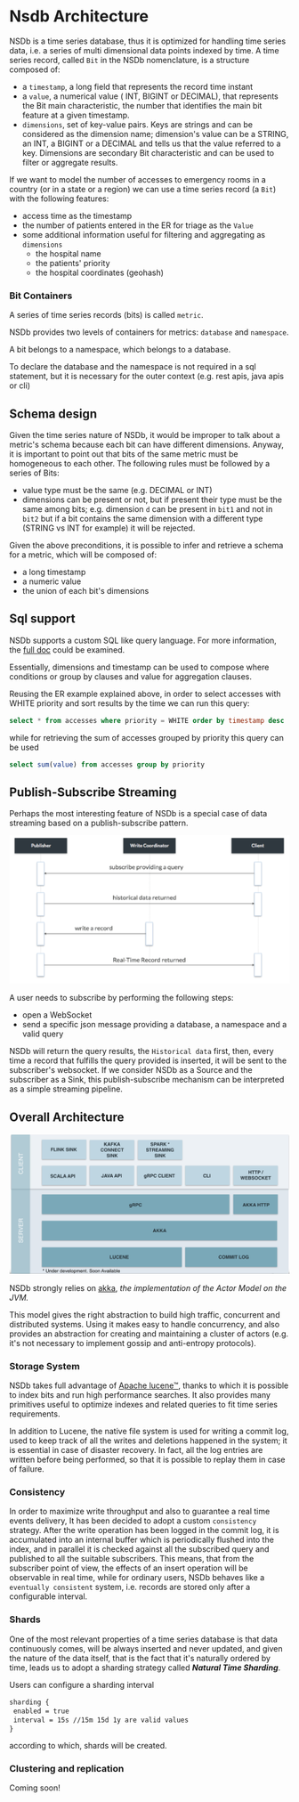 # Nsdb Architecture

NSDb is a time series database, thus it is optimized for handling time series data, i.e. a series of multi dimensional data points indexed by time.
A time series record, called `Bit` in the NSDb nomenclature, is a structure composed of:

* a `timestamp`, a long field that represents the record time instant
* a `value`, a numerical value ( INT, BIGINT or DECIMAL), that represents the Bit main characteristic, the number that identifies the main bit feature at a given timestamp.
* `dimensions`, set of key-value pairs. Keys are strings and can be considered as the dimension name; dimension's value can be a STRING, an INT, a BIGINT or a DECIMAL and tells us that the value referred to a key. Dimensions are secondary Bit characteristic and can be used to filter or aggregate results.

If we want to model the number of accesses to emergency rooms in a country (or in a state or a region) we can use a time series record (a `Bit`) with the following features:

* access time as the timestamp
* the number of patients entered in the ER for triage as the `Value`
* some additional information useful for filtering and aggregating as `dimensions`
  - the hospital name
  - the patients' priority
  - the hospital coordinates (geohash)

### Bit Containers

A series of time series records (bits) is called `metric`.

NSDb provides two levels of containers for metrics: `database` and `namespace`.

A bit belongs to a namespace, which belongs to a database.

To declare the database and the namespace is not required in a sql statement, but it is necessary for the outer context (e.g. rest apis, java apis or cli)

## Schema design

Given the time series nature of NSDb, it would be improper to talk about a metric's schema because each bit can have different dimensions.
Anyway, it is important to point out that bits of the same metric must be homogeneous to each other.
The following rules must be followed by a series of Bits:

* value type must be the same (e.g. DECIMAL or INT)
* dimensions can be present or not, but if present their type must be the same among bits; e.g. dimension `d` can be present in `bit1` and not in `bit2` but if a bit contains the same dimension with a different type (STRING vs INT for example) it will be rejected.

Given the above preconditions, it is possible to infer and retrieve a schema for a metric, which will be composed of:

* a long timestamp
* a numeric value
* the union of each bit's dimensions

## Sql support

NSDb supports a custom SQL like query language.
For more information, the [full doc](SQL_doc.md) could be examined.

Essentially, dimensions and timestamp can be used to compose where conditions or group by clauses and value for aggregation clauses.

Reusing the ER example explained above, in order to select accesses with WHITE priority and sort results by the time we can run this query:

```sql
select * from accesses where priority = WHITE order by timestamp desc
```

while for retrieving the sum of accesses grouped by priority this query can be used

```sql
select sum(value) from accesses group by priority
```

## Publish-Subscribe Streaming

Perhaps the most interesting feature of NSDb is a special case of data streaming based on a publish-subscribe pattern.

![Publish-Subscribe Model](img/pub-sub.png "Publish Subscribe Model")

A user needs to subscribe by performing the following steps:

* open a WebSocket
* send a specific json message providing a database, a namespace and a valid query

NSDb will return the query results, the `Historical data` first, then, every time a record that fulfills the query provided is inserted, it will be sent to the subscriber's websocket.
If we consider NSDb as a Source and the subscriber as a Sink, this publish-subscribe mechanism can be interpreted as a simple streaming pipeline.

## Overall Architecture

![Overall Architecture](img/overall.png "Overall Architecture")


NSDb strongly relies on [akka](https://github.com/akka/akka), _the implementation of the Actor Model on the JVM._

This model gives the right abstraction to build high traffic, concurrent and distributed systems.
Using it makes easy to handle concurrency, and also provides an abstraction for creating and maintaining a cluster of actors (e.g. it's not necessary to implement gossip and anti-entropy protocols).

### Storage System

NSDb takes full advantage of [Apache lucene™](https://lucene.apache.org/core/), thanks to which it is possible to index bits and run high performance searches. It also provides many primitives useful to optimize indexes and related queries to fit time series requirements.

In addition to Lucene, the native file system is used for writing a commit log, used to keep track of all the writes and deletions happened in the system; it is essential in case of disaster recovery. In fact, all the log entries are written before being performed, so that it is possible to replay them in case of failure.

### Consistency

In order to maximize write throughput and also to guarantee a real time events delivery, It has been decided to adopt a custom `consistency` strategy.
After the write operation has been logged in the commit log, it is accumulated into an internal buffer which is periodically flushed into the index, and in parallel it is checked against all the subscribed query and published to all the suitable subscribers.
This means, that from the subscriber point of view, the effects of an insert operation will be observable in real time, while for ordinary users, NSDb behaves like a `eventually consistent` system, i.e. records are stored only after a configurable interval.

### Shards

One of the most relevant properties of a time series database is that data continuously comes, will be always inserted and never updated, and given the nature of the data itself, that is the fact that it's naturally ordered by time, leads us to adopt a sharding strategy called ***Natural Time Sharding***.

Users can configure a sharding interval
```
sharding {
 enabled = true
 interval = 15s //15m 15d 1y are valid values
}
```

according to which, shards will be created.


### Clustering and replication
Coming soon!
